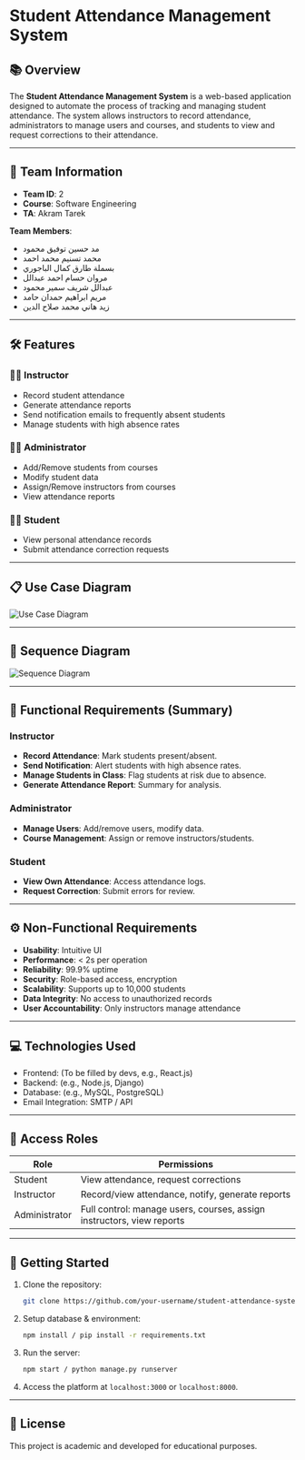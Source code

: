 # Student Attendance Management System

## 📚 Overview
The **Student Attendance Management System** is a web-based application designed to automate the process of tracking and managing student attendance. The system allows instructors to record attendance, administrators to manage users and courses, and students to view and request corrections to their attendance.

---

## 👥 Team Information
- **Team ID**: 2
- **Course**: Software Engineering
- **TA**: Akram Tarek

**Team Members**:
- مد حسين توفيق محمود
- محمد تسنيم محمد احمد
- بسملة طارق كمال الباجوري
- مروان حسام احمد عبدالل
- عبدالل شريف سمير محمود
- مريم ابراهيم حمدان حامد
- زيد هاني محمد صلاح الدين

---

## 🛠️ Features

### 👨‍🏫 Instructor
- Record student attendance
- Generate attendance reports
- Send notification emails to frequently absent students
- Manage students with high absence rates

### 🧑‍💼 Administrator
- Add/Remove students from courses
- Modify student data
- Assign/Remove instructors from courses
- View attendance reports

### 👩‍🎓 Student
- View personal attendance records
- Submit attendance correction requests

---

## 📋 Use Case Diagram
![Use Case Diagram](./Screenshot%202025-05-31%20at%2010.49.24%20PM.png)

---

## 🔄 Sequence Diagram
![Sequence Diagram](./Screenshot%202025-05-31%20at%2010.49.34%20PM.png)

---

## 📌 Functional Requirements (Summary)

### Instructor
- **Record Attendance**: Mark students present/absent.
- **Send Notification**: Alert students with high absence rates.
- **Manage Students in Class**: Flag students at risk due to absence.
- **Generate Attendance Report**: Summary for analysis.

### Administrator
- **Manage Users**: Add/remove users, modify data.
- **Course Management**: Assign or remove instructors/students.

### Student
- **View Own Attendance**: Access attendance logs.
- **Request Correction**: Submit errors for review.

---

## ⚙️ Non-Functional Requirements
- **Usability**: Intuitive UI
- **Performance**: < 2s per operation
- **Reliability**: 99.9% uptime
- **Security**: Role-based access, encryption
- **Scalability**: Supports up to 10,000 students
- **Data Integrity**: No access to unauthorized records
- **User Accountability**: Only instructors manage attendance

---

## 💻 Technologies Used
- Frontend: (To be filled by devs, e.g., React.js)
- Backend: (e.g., Node.js, Django)
- Database: (e.g., MySQL, PostgreSQL)
- Email Integration: SMTP / API

---

## 🔐 Access Roles
| Role          | Permissions                                                                 |
|---------------|------------------------------------------------------------------------------|
| Student       | View attendance, request corrections                                        |
| Instructor    | Record/view attendance, notify, generate reports                            |
| Administrator | Full control: manage users, courses, assign instructors, view reports       |

---

## 🚀 Getting Started
1. Clone the repository:
   ```bash
   git clone https://github.com/your-username/student-attendance-system.git
   ```
2. Setup database & environment:
   ```bash
   npm install / pip install -r requirements.txt
   ```
3. Run the server:
   ```bash
   npm start / python manage.py runserver
   ```
4. Access the platform at `localhost:3000` or `localhost:8000`.

---

## 📄 License
This project is academic and developed for educational purposes.
